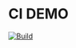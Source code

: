 # CI DEMO

[![Build](https://img.shields.io/travis/react-melon/melon-core.svg)](https://travis-ci.org/react-melon/melon-core)
